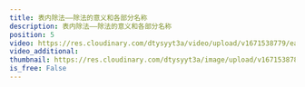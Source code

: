```yaml
---
title: 表内除法——除法的意义和各部分名称
description: 表内除法——除法的意义和各部分名称
position: 5
video: https://res.cloudinary.com/dtysyyt3a/video/upload/v1671538779/easymath/2年级下/02单元表内除法（一）/tmfujl5pcctckto9udjo.mp4
video_additional: 
thumbnail: https://res.cloudinary.com/dtysyyt3a/image/upload/v1671538783/easymath/2年级下/02单元表内除法（一）/xjlkpzxdfoph6z7y5gbu.png
is_free: False
---
```

